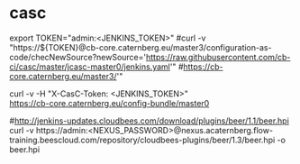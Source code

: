 # casc



export TOKEN="admin:<JENKINS_TOKEN>"
#curl -v  "https://${TOKEN}@cb-core.caternberg.eu/master3/configuration-as-code/checNewSource?newSource='https://raw.githubusercontent.com/cb-ci/casc/master/jcasc-master0/jenkins.yaml'"
#https://cb-core.caternberg.eu/master3/'"

curl -v -H "X-CasC-Token: <JENKINS_TOKEN>" \
https://cb-core.caternberg.eu/config-bundle/master0

#http://jenkins-updates.cloudbees.com/download/plugins/beer/1.1/beer.hpi
curl -v  https://admin:<NEXUS_PASSWORD>@nexus.acaternberg.flow-training.beescloud.com/repository/cloudbees-plugins/beer/1.3/beer.hpi -o beer.hpi